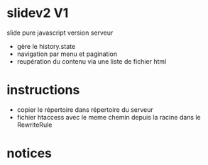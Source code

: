 # slidev2 V1
slide pure javascript version serveur
- gère le history.state
- navigation par menu et pagination
- reupération du contenu via une liste de fichier html

# instructions
- copier le répertoire dans répertoire du serveur
- fichier htaccess avec le meme chemin depuis la racine dans le RewriteRule

# notices 

